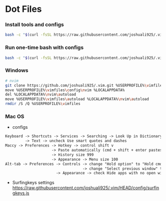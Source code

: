 # Dot Files

### Install tools and configs

```bash
bash -c "$(curl -fsSL https://raw.githubusercontent.com/joshuali925/.vim/HEAD/install.sh)"
```

### Run one-time bash with configs

```bash
bash -c "$(curl -fsSL https://raw.githubusercontent.com/joshuali925/.vim/HEAD/bin/bashrc)"
```

### Windows

```bash
# nvim
git clone https://github.com/joshuali925/.vim.git %USERPROFILE%\vimfiles --depth=1
move %USERPROFILE%\vimfiles\config\nvim %LOCALAPPDATA%
del %LOCALAPPDATA%\nvim\autoload
move %USERPROFILE%\vimfiles\autoload %LOCALAPPDATA%\nvim\autoload
rmdir /S /Q %USERPROFILE%\vimfiles
```

### Mac OS

- configs

```markdown
Keyboard -> Shortcuts -> Services -> Searching -> Look Up in Dictionary: option command t
         -> Text -> uncheck Use smart quotes and dashes
Maccy -> Preferences -> Hotkey -> control shift v
                     -> Paste automatically (cmd + shift + enter pastes without formatting)
                     -> History size 999
                     -> Appearance -> Menu size 100
Alt-tab -> Preferences -> Controls -> change "Hold option" to "Hold cmd"
                                   -> change "Select previous window" to shift tab
                       -> Appearance -> check Hide apps with no open window
```

- Surfingkeys settings https://raw.githubusercontent.com/joshuali925/.vim/HEAD/config/surfingkeys.js
